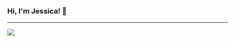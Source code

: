 ### Hi, I'm Jessica! 👋
---
<a href='https://www.linkedin.com/in/jessicahsiang/'>
  <img src ='https://img.shields.io/badge/LinkedIn-blue?logo=linkedin&logoColor=white&style=for-the-badge'/>
</a>

<!--
**hsiangj/hsiangj** is a ✨ _special_ ✨ repository because its `README.md` (this file) appears on your GitHub profile.

Here are some ideas to get you started:

- 🔭 I’m currently working on ...
- 🌱 I’m currently learning ...
- 👯 I’m looking to collaborate on ...
- 🤔 I’m looking for help with ...
- 💬 Ask me about ...
- 📫 How to reach me: ...
- 😄 Pronouns: ...
- ⚡ Fun fact: ...
-->
